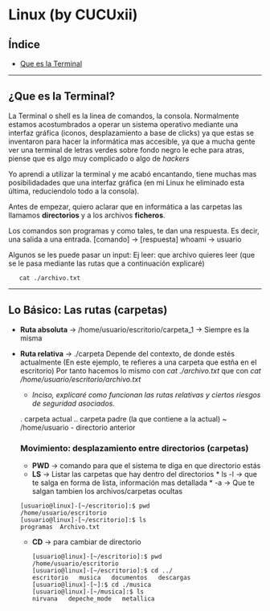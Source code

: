 # Linux (by CUCUxii)

## Índice 
- [Que es la Terminal](#Inicio)





---------------------------------------------------------------------------
## ¿Que es la Terminal?

La Terminal o shell es la linea de comandos, la consola. Normalmente estamos acostumbrados a operar un sistema operativo mediante una interfaz gráfica (iconos,
desplazamiento a base de clicks) ya que estas se inventaron para hacer la informática mas accesible, ya que a mucha gente ver una terminal de letras verdes
sobre fondo negro le eche para atras, piense que es algo muy complicado o algo de *hackers*

Yo aprendi a utilizar la terminal y me acabó encantando, tiene muchas mas posibilidadades que una interfaz gráfica (en mi Linux he eliminado esta última,
reduciendolo todo a la consola).

Antes de empezar, quiero aclarar que en informática a las carpetas las llamamos **directorios** y a los archivos **ficheros**.

Los comandos son programas y como tales, te dan una respuesta. Es decir, una salida a una entrada.
      \[comando] -> \[respuesta]       whoami -> usuario

Algunos se les puede pasar un input: Ej leer:  que archivo quieres leer (que se le pasa mediante las rutas que a continuación explicaré)
 ```console
    cat ./archivo.txt
 ```
---------------------------------------------------------------------------
## Lo Básico: Las rutas (carpetas)

 * **Ruta absoluta** →  /home/usuario/escritorio/carpeta_1 ->  Siempre es la misma
 * **Ruta relativa** →  ./carpeta  Depende del contexto, de donde estés actualmente (En este ejemplo, te refieres a una carpeta que estña en el escritorio)
  Por tanto hacemos lo mismo con *cat ./archivo.txt* que con *cat /home/usuario/escritorio/archivo.txt*
    - *Inciso, explicaré como funcionan las rutas relativas y ciertos riesgos de seguridad asociados.*

	. carpeta actual      .. carpeta padre (la que contiene a la actual)   ~ /home/usuario    - directorio anterior
  
   ### Movimiento: desplazamiento entre directorios (carpetas)
   - **PWD** -> comando para que el sistema te diga en que directorio estás 
   - **LS** -> Listar las carpetas que hay dentro del directorios
          * ls -l -> que te salga en forma de lista, información mas detallada
          * -a -> Que te salgan tambien los archivos/carpetas ocultas
	```console
	[usuario@linux]-[~/escritorio]:$ pwd
	/home/usuario/escritorio
	[usuario@linux]-[~/escritorio]:$ ls
	programas  Archivo.txt
     ```
   - **CD** -> para cambiar de directorio
       ```console
       [usuario@linux]-[~/escritorio]:$ pwd
       /home/usuario/escritorio
       [usuario@linux]-[~/escritorio]:$ cd ../
       escritorio   musica   documentos   descargas  
       [usuario@linux]-[~]:$ cd ./musica
       [usuario@linux]-[~/musica]:$ ls
       nirvana   depeche_mode   metallica
    ```
   
   
